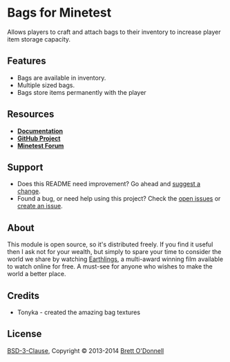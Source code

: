 # Bags for Minetest

Allows players to craft and attach bags to their inventory to increase player item storage capacity.


## Features

- Bags are available in inventory.
- Multiple sized bags.
- Bags store items permanently with the player


## Resources

- **[Documentation](http://cornernote.github.io/minetest-bags)**
- **[GitHub Project](https://github.com/cornernote/minetest-bags)**
- **[Minetest Forum](http://minetest.net/forum/viewtopic.php?id=3081)**


## Support

- Does this README need improvement?  Go ahead and [suggest a change](https://github.com/cornernote/minetest-bags/edit/master/README.md).
- Found a bug, or need help using this project?  Check the [open issues](https://github.com/cornernote/minetest-bags/issues) or [create an issue](https://github.com/cornernote/minetest-bags/issues/new).


## About

This module is open source, so it's distributed freely. If you find it useful then I ask not for your wealth, but simply to spare your time to consider the world we share by watching [Earthlings](http://earthlings.com/), a multi-award winning film available to watch online for free. A must-see for anyone who wishes to make the world a better place.


## Credits

- Tonyka - created the amazing bag textures


## License

[BSD-3-Clause](https://raw.github.com/cornernote/minetest-bags/master/LICENSE), Copyright © 2013-2014 [Brett O'Donnell](http://cornernote.github.io/)
